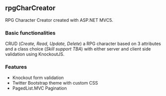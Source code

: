 ## rpgCharCreator
RPG Character Creator created with ASP.NET MVC5.

### Basic functionalities
CRUD (*Create, Read, Update, Delete*) a RPG character based on 3 attributes and a class choice (*Skill support TBA*) with either server and client side validation using KnockoutJS. 

### Features
- Knockout form validation
- Twitter Bootstrap theme with custom CSS
- PagedList.MVC Pagination

